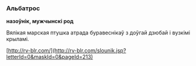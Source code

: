 ### Альбатрос
**назоўнік, мужчынскі род**

Вялікая марская птушка атрада буравеснікаў з доўгай дзюбай і вузкімі крыламі.

<a rel="author">[http://rv-blr.com/](http://rv-blr.com/slounik.jsp?letterId=0&maskId=0&pageId=213)</a>
